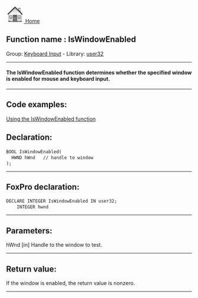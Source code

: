 [<img src="../../images/home.png"> Home ](https://github.com/VFPX/Win32API)  

## Function name : IsWindowEnabled
Group: [Keyboard Input](../../functions_group.md#Keyboard_Input)  -  Library: [user32](../../Libraries.md#user32)  
***  


#### The IsWindowEnabled function determines whether the specified window is enabled for mouse and keyboard input. 
***  


## Code examples:
[Using the IsWindowEnabled function](../../samples/sample_306.md)  

## Declaration:
```foxpro  
BOOL IsWindowEnabled(
  HWND hWnd   // handle to window
);  
```  
***  


## FoxPro declaration:
```foxpro  
DECLARE INTEGER IsWindowEnabled IN user32;
	INTEGER hwnd  
```  
***  


## Parameters:
hWnd 
[in] Handle to the window to test.   
***  


## Return value:
If the window is enabled, the return value is nonzero.  
***  

